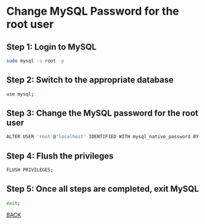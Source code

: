 # Change MySQL Password for the root user

## Step 1: Login to MySQL

```bash
sudo mysql -u root -p
```

## Step 2: Switch to the appropriate database

```bash
use mysql;
```

## Step 3: Change the MySQL password for the root user

```bash
ALTER USER 'root'@'localhost' IDENTIFIED WITH mysql_native_password BY 'new_password' BY 'new_password';
```

## Step 4: Flush the privileges

```bash
FLUSH PRIVILEGES;
```

## Step 5: Once all steps are completed, exit MySQL

```bash
exit;
```

[BACK](../db-import-export.md)
